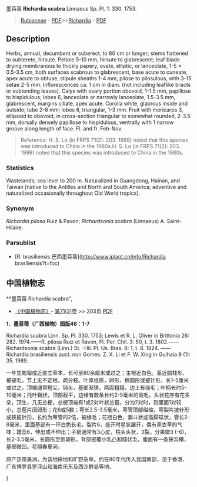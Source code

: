 墨苜蓿 **Richardia scabra** Linnaeus Sp. Pl. 1: 330. 1753.

> [Rubiaceae](http://www.iplant.cn/info/Rubiaceae?t=foc) - [PDF](http://www.iplant.cn/foc/pdf/Rubiaceae.pdf)>>[Richardia](http://www.iplant.cn/info/Richardia?t=foc) - [PDF](http://www.iplant.cn/foc/pdf/Richardia.pdf)

## Description

Herbs, annual, decumbent or suberect, to 80 cm or longer; stems flattened to subterete, hirsute. Petiole 5-10 mm, hirsute to glabrescent; leaf blade drying membranous to thickly papery, ovate, elliptic, or lanceolate, 1-5 × 0.5-3.5 cm, both surfaces scabrous to glabrescent, base acute to cuneate, apex acute to obtuse; stipule sheaths 1-4 mm, pilose to pilosulous, with 3-15 setae 2-5 mm. Inflorescences ca. 1 cm in diam. (not including leaflike bracts or subtending leaves). Calyx with ovary portion obovoid, 1-1.5 mm, papillose to hispidulous; lobes 6, lanceolate or narrowly lanceolate, 1.5-3.5 mm, glabrescent, margins ciliate, apex acute. Corolla white, glabrous inside and outside; tube 2-8 mm; lobes 6, triangular, 1-3 mm. Fruit with mericarps 3, ellipsoid to obovoid, in cross-section triangular to somewhat rounded, 2-3.5 mm, dorsally densely papillose to hispidulous, ventrally with 1 narrow groove along length of face. Fl. and fr. Feb-Nov.

> Reference: 
> H. S. Lo (in FRPS 71(2): 203. 1999) noted that this species was introduced to China in the 1980s.H. S. Lo (in FRPS 71(2): 203. 1999) noted that this species was introduced to China in the 1980s.

### Statistics
Wastelands; sea level to 200 m. Naturalized in Guangdong, Hainan, and Taiwan [native to the Antilles and North and South America; adventive and naturalized occasionally throughout Old World tropics].

### Synonym
*Richardia pilosa* Ruiz & Pavon; *Richardsonia scabra* (Linnaeus) A. Saint-Hilaire.

### Parsublist

* [R.  brasiliensis  巴西墨苜蓿](http://www.iplant.cn/info/Richardia brasiliensis?t=foc)

## 中国植物志

**墨苜蓿 Richardia scabra",

* [《中国植物志》](http://www.iplant.cn/frps)- [第71(2)卷](http://www.iplant.cn/frps/vol/71(2)) >> 203页 [PDF](http://www.iplant.cn/frps/pdf/71(2)/203.PDF)

**1．墨苜蓿（广西植物）图版48：1-7**

Richardia scabra Linn. Sp. Pl. 330. 1753; Lewis et R. L. Oliver in Brittonia 26: 282. 1974.——R. pilosa Ruiz et Ravon, Fl. Per. Chil. 3: 50, t. 3. 1802.——Richardsonia scabra (Linn.) St. -Hil. Pl. Us. Bras. 8: 1, t. 8. 1824. ——Richardia brasiliensis auct. non Gomes: Z. X. Li et F. W. Xing in Guihaia 9 (1): 35. 1989.

一年生匍匐或近直立草本，长可至80余厘米或过之；主根近白色。茎近圆柱形，被硬毛，节上无不定根，疏分枝。叶厚纸质，卵形、椭圆形或披针形，长1-5厘米或过之，顶端通常短尖，钝头，基部渐狭，两面粗糙，边上有缘毛；叶柄长约5-10毫米；托叶鞘状，顶部截平，边缘有数条长约2-5毫米的刚毛。头状花序有花多朵，顶生，几无总梗，总梗顶端有1或2对叶状总苞，分为2对时，则里面1对较小，总苞片阔卵形；花6或5数；萼长2.5-3.5毫米，萼管顶部缢缩，萼裂片披针形或狭披针形，长约为萼管的2倍，被缘毛；花冠白色，漏斗状或高脚碟状，管长2-8毫米，里面基部有一环白色长毛，裂片6，盛开时星状展开，偶有熏衣草的气味；雄蕊6，伸出或不伸出；子房通常有3心皮，柱头头状，3裂。分果瓣3 (-6)，长2-3.5毫米，长圆形至倒卵形，背部密覆小乳凸和糙伏毛，腹面有一条狭沟槽，基部微凹。花期春夏间。

原产热带美洲，为该地耕地和旷野杂草。约在80年代传入我国南部，见于香港、广东博罗县罗浮山和海南乐东及西沙群岛等地。

}